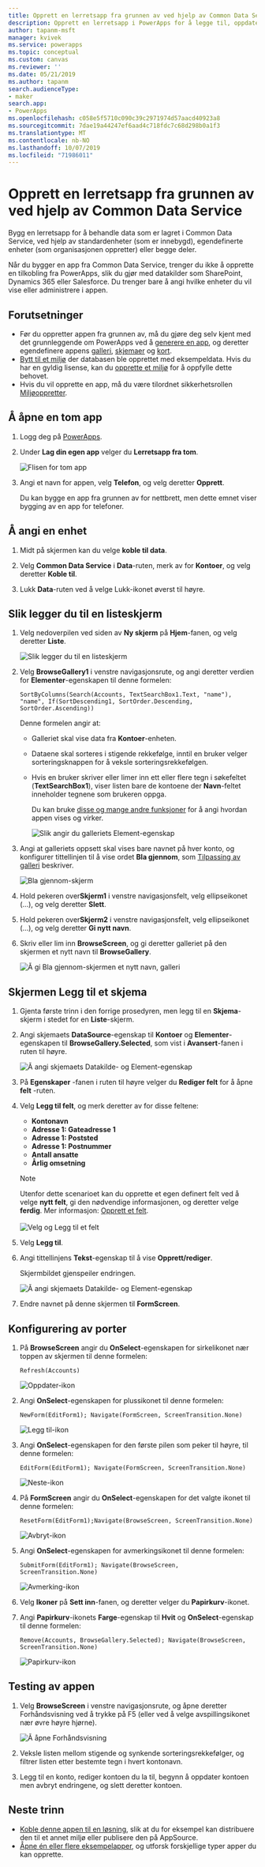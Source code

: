 ```yaml
---
title: Opprett en lerretsapp fra grunnen av ved hjelp av Common Data Service | Microsoft Docs
description: Opprett en lerretsapp i PowerApps for å legge til, oppdatere og slette poster i Common Data Service.
author: tapanm-msft
manager: kvivek
ms.service: powerapps
ms.topic: conceptual
ms.custom: canvas
ms.reviewer: ''
ms.date: 05/21/2019
ms.author: tapanm
search.audienceType:
- maker
search.app:
- PowerApps
ms.openlocfilehash: c058e5f5710c090c39c2971974d57aacd40923a8
ms.sourcegitcommit: 7dae19a44247ef6aad4c718fdc7c68d298b0a1f3
ms.translationtype: MT
ms.contentlocale: nb-NO
ms.lasthandoff: 10/07/2019
ms.locfileid: "71986011"
---
```

# <a name="create-a-canvas-app-from-scratch-using-common-data-service"></a>Opprett en lerretsapp fra grunnen av ved hjelp av Common Data Service

Bygg en lerretsapp for å behandle data som er lagret i Common Data Service, ved hjelp av standardenheter (som er innebygd), egendefinerte enheter (som organisasjonen oppretter) eller begge deler.

Når du bygger en app fra Common Data Service, trenger du ikke å opprette en tilkobling fra PowerApps, slik du gjør med datakilder som SharePoint, Dynamics 365 eller Salesforce. Du trenger bare å angi hvilke enheter du vil vise eller administrere i appen.

## <a name="prerequisites"></a>Forutsetninger

- Før du oppretter appen fra grunnen av, må du gjøre deg selv kjent med det grunnleggende om PowerApps ved å [generere en app](data-platform-create-app.md), og deretter egendefinere appens [galleri](customize-layout-sharepoint.md), [skjemaer](customize-forms-sharepoint.md) og [kort](customize-card.md).
- [Bytt til et miljø](working-with-environments.md) der databasen ble opprettet med eksempeldata. Hvis du har en gyldig lisense, kan du [opprette et miljø](../../administrator/create-environment.md) for å oppfylle dette behovet.
- Hvis du vil opprette en app, må du være tilordnet sikkerhetsrollen [Miljøoppretter](https://docs.microsoft.com/power-platform/admin/database-security#predefined-security-roles).

## <a name="open-a-blank-app"></a>Å åpne en tom app

1. Logg deg på [PowerApps](http://web.powerapps.com?utm_source=padocs&utm_medium=linkinadoc&utm_campaign=referralsfromdoc).

1. Under **Lag din egen app** velger du **Lerretsapp fra tom**.

    ![Flisen for tom app](./media/data-platform-create-app-scratch/blank-app.png)

1. Angi et navn for appen, velg **Telefon**, og velg deretter **Opprett**.

    Du kan bygge en app fra grunnen av for nettbrett, men dette emnet viser bygging av en app for telefoner.

## <a name="specify-an-entity"></a>Å angi en enhet

1. Midt på skjermen kan du velge **koble til data**.

1. Velg **Common Data Service** i **Data**-ruten, merk av for **Kontoer**, og velg deretter **Koble til**.

1. Lukk **Data**-ruten ved å velge Lukk-ikonet øverst til høyre.

## <a name="add-a-list-screen"></a>Slik legger du til en listeskjerm

1. Velg nedoverpilen ved siden av **Ny skjerm** på **Hjem**-fanen, og velg deretter **Liste**.

    ![Slik legger du til en listeskjerm](./media/data-platform-create-app-scratch/list-screen.png)

1. Velg **BrowseGallery1** i venstre navigasjonsrute, og angi deretter verdien for **Elementer**-egenskapen til denne formelen:

    `SortByColumns(Search(Accounts, TextSearchBox1.Text, "name"), "name", If(SortDescending1, SortOrder.Descending, SortOrder.Ascending))`

    Denne formelen angir at:

   - Galleriet skal vise data fra **Kontoer**-enheten.
   - Dataene skal sorteres i stigende rekkefølge, inntil en bruker velger sorteringsknappen for å veksle sorteringsrekkefølgen.
   - Hvis en bruker skriver eller limer inn ett eller flere tegn i søkefeltet (**TextSearchBox1**), viser listen bare de kontoene der **Navn**-feltet inneholder tegnene som brukeren oppga.

     Du kan bruke [disse og mange andre funksjoner](formula-reference.md) for å angi hvordan appen vises og virker.

     ![Slik angir du galleriets Element-egenskap](./media/data-platform-create-app-scratch/gallery-items.png)

1. Angi at galleriets oppsett skal vises bare navnet på hver konto, og konfigurer tittellinjen til å vise ordet **Bla gjennom**, som [Tilpassing av galleri](customize-layout-sharepoint.md) beskriver.

    ![Bla gjennom-skjerm](./media/data-platform-create-app-scratch/final-browse.png)

1. Hold pekeren over**Skjerm1** i venstre navigasjonsfelt, velg ellipseikonet (...), og velg deretter **Slett**.

1. Hold pekeren over**Skjerm2** i venstre navigasjonsfelt, velg ellipseikonet (...), og velg deretter **Gi nytt navn**.

1. Skriv eller lim inn **BrowseScreen**, og gi deretter galleriet på den skjermen et nytt navn til **BrowseGallery**.

    ![Å gi Bla gjennom-skjermen et nytt navn, galleri](./media/data-platform-create-app-scratch/rename-browse.png)

## <a name="add-a-form-screen"></a>Skjermen Legg til et skjema

1. Gjenta første trinn i den forrige prosedyren, men legg til en **Skjema**-skjerm i stedet for en **Liste**-skjerm.

1. Angi skjemaets **DataSource**-egenskap til **Kontoer** og **Elementer**-egenskapen til **BrowseGallery.Selected**, som vist i **Avansert**-fanen i ruten til høyre.

    ![Å angi skjemaets Datakilde- og Element-egenskap](./media/data-platform-create-app-scratch/form-datasource.png)

1. På **Egenskaper** -fanen i ruten til høyre velger du **Rediger felt** for å åpne **felt** -ruten.

1. Velg **Legg til felt**, og merk deretter av for disse feltene:

    - **Kontonavn**
    - **Adresse 1: Gateadresse 1**
    - **Adresse 1: Poststed**
    - **Adresse 1: Postnummer**
    - **Antall ansatte**
    - **Årlig omsetning**

    > [!NOTE]
    > Utenfor dette scenarioet kan du opprette et egen definert felt ved å velge **nytt felt**, gi den nødvendige informasjonen, og deretter velge **ferdig**. Mer informasjon: [Opprett et felt](../common-data-service/create-edit-field-portal.md#create-a-field).<br><br>![](media/data-platform-create-app-scratch/choose-or-add-fields.png "Velg og Legg til et felt")

1. Velg **Legg til**.

1. Angi tittellinjens **Tekst**-egenskap til å vise **Opprett/rediger**.

    Skjermbildet gjenspeiler endringen.

    ![Å angi skjemaets Datakilde- og Element-egenskap](./media/data-platform-create-app-scratch/field-list.png)

1. Endre navnet på denne skjermen til **FormScreen**.

## <a name="configure-icons"></a>Konfigurering av porter

1. På **BrowseScreen** angir du **OnSelect**-egenskapen for sirkelikonet nær toppen av skjermen til denne formelen:

    `Refresh(Accounts)`

    ![Oppdater-ikon](./media/data-platform-create-app-scratch/refresh-icon.png)

1. Angi **OnSelect**-egenskapen for plussikonet til denne formelen:

    `NewForm(EditForm1); Navigate(FormScreen, ScreenTransition.None)`

    ![Legg til-ikon](./media/data-platform-create-app-scratch/plus-icon.png)

1. Angi **OnSelect**-egenskapen for den første pilen som peker til høyre, til denne formelen:

    `EditForm(EditForm1); Navigate(FormScreen, ScreenTransition.None)`

    ![Neste-ikon](./media/data-platform-create-app-scratch/next-icon.png)

1. På **FormScreen** angir du **OnSelect**-egenskapen for det valgte ikonet til denne formelen:

    `ResetForm(EditForm1);Navigate(BrowseScreen, ScreenTransition.None)`

    ![Avbryt-ikon](./media/data-platform-create-app-scratch/cancel-icon.png)

1. Angi **OnSelect**-egenskapen for avmerkingsikonet til denne formelen:

    `SubmitForm(EditForm1); Navigate(BrowseScreen, ScreenTransition.None)`

    ![Avmerking-ikon](./media/data-platform-create-app-scratch/checkmark-icon.png)

1. Velg **Ikoner** på **Sett inn**-fanen, og deretter velger du **Papirkurv**-ikonet.

1. Angi **Papirkurv**-ikonets **Farge**-egenskap til **Hvit** og **OnSelect**-egenskap til denne formelen:

    `Remove(Accounts, BrowseGallery.Selected); Navigate(BrowseScreen, ScreenTransition.None)`

    ![Papirkurv-ikon](./media/data-platform-create-app-scratch/trash-icon.png)

## <a name="test-the-app"></a>Testing av appen

1. Velg **BrowseScreen** i venstre navigasjonsrute, og åpne deretter Forhåndsvisning ved å trykke på F5 (eller ved å velge avspillingsikonet nær øvre høyre hjørne).

    ![Å åpne Forhåndsvisning](./media/data-platform-create-app-scratch/open-preview.png)

1. Veksle listen mellom stigende og synkende sorteringsrekkefølger, og filtrer listen etter bestemte tegn i hvert kontonavn.

1. Legg til en konto, rediger kontoen du la til, begynn å oppdater kontoen men avbryt endringene, og slett deretter kontoen.

## <a name="next-steps"></a>Neste trinn

- [Koble denne appen til en løsning](add-app-solution.md), slik at du for eksempel kan distribuere den til et annet miljø eller publisere den på AppSource.
- [Åpne én eller flere eksempelapper](open-and-run-a-sample-app.md), og utforsk forskjellige typer apper du kan opprette.
